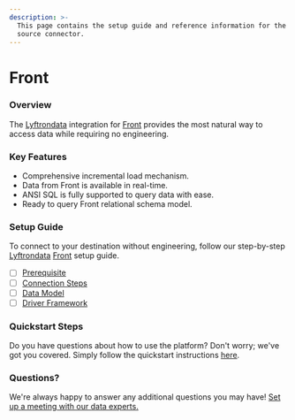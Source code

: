 ```yaml
---
description: >-
  This page contains the setup guide and reference information for the Front
  source connector.
---
```


# Front

### Overview

The [Lyftrondata](https://www.lyftrondata.com/) integration for [Front](None/) provides the most natural way to access data while requiring no engineering.

### Key Features

* Comprehensive incremental load mechanism.
* Data from Front is available in real-time.
* ANSI SQL is fully supported to query data with ease.
* Ready to query Front relational schema model.

### Setup Guide

To connect to your destination without engineering, follow our step-by-step [Lyftrondata](https://www.lyftrondata.com/) [Front](None/) setup guide.

* [ ] [Prerequisite](prerequisite.md)
* [ ] [Connection Steps](connection-steps.md)
* [ ] [Data Model](data-model/erd.md)
* [ ] [Driver Framework](driver-framework/)

### Quickstart Steps

Do you have questions about how to use the platform? Don't worry; we've got you covered. Simply follow the quickstart instructions [here](../../).

### Questions? <a href="#questions" id="questions"></a>

We're always happy to answer any additional questions you may have! [Set up a meeting with our data experts.](https://www.lyftrondata.com/book-a-meeting/)
